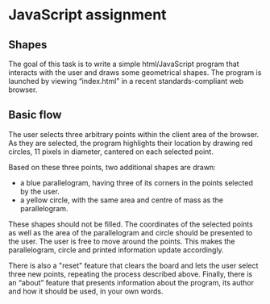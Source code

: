 # JavaScript assignment

## Shapes

The goal of this task is to write a simple html/JavaScript program that interacts with the user and draws some geometrical shapes. The program is launched by viewing “index.html” in a
recent standards-compliant web browser.

## Basic flow
The user selects three arbitrary points within the client area of the browser. As they are selected, the program highlights their location by drawing red circles, 11 pixels in diameter,
cantered on each selected point.

Based on these three points, two additional shapes are drawn:
  - a blue parallelogram, having three of its corners in the points selected by the user.
  - a yellow circle, with the same area and centre of mass as the parallelogram.

These shapes should not be filled. The coordinates of the selected points as well as the area of the parallelogram and circle should be presented to the user.
The user is free to move around the points. This makes the parallelogram, circle and printed information update accordingly.

There is also a "reset" feature that clears the board and lets the user select three new points, repeating the process described above. Finally, there is an “about” feature that presents information about the program, its author and how it should be used, in your own words.
